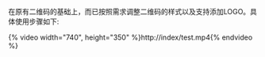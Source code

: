 在原有二维码的基础上，而已按照需求调整二维码的样式以及支持添加LOGO。具体使用步骤如下:

{% video width="740", height="350" %}http://index/test.mp4{% endvideo %}

